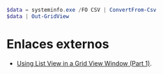 ```powershell
$data = systeminfo.exe /FO CSV | ConvertFrom-Csv
$data | Out-GridView
```


# Enlaces externos

* [Using List View in a Grid View Window (Part 1)](http://community.idera.com/powershell/powertips/b/tips/posts/using-list-view-in-a-grid-view-window-part-1).
